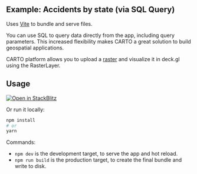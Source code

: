 ## Example: Accidents by state (via SQL Query)
Uses [Vite](https://vitejs.dev/) to bundle and serve files.

You can use SQL to query data directly from the app, including query parameters. This increased flexibility makes CARTO a great solution to build geospatial applications.

CARTO platform allows you to upload a [raster](https://docs.carto.com/data-and-analysis/analytics-toolbox-for-bigquery/sql-reference/raster) and visualize it in deck.gl using the RasterLayer.

## Usage

[![Open in StackBlitz](https://developer.stackblitz.com/img/open_in_stackblitz.svg)](https://stackblitz.com/github/CartoDB/deck.gl-examples/tree/master/raster-temperature?file=index.ts)

Or run it locally:

```bash
npm install
# or
yarn
```

Commands:
* `npm dev` is the development target, to serve the app and hot reload.
* `npm run build` is the production target, to create the final bundle and write to disk.
